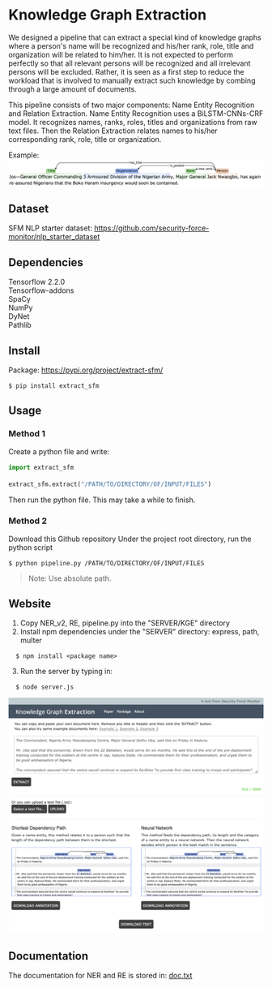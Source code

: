 # Knowledge Graph Extraction

We designed a pipeline that can extract a special kind of knowledge graphs where a person's name will be recognized and his/her rank, role, title and organization will be related to him/her. It is not expected to perform perfectly so that all relevant persons will be recognized and all irrelevant persons will be excluded. Rather, it is seen as a first step to reduce the workload that is involved to manually extract such knowledge by combing through a large amount of documents.

This pipeline consists of two major components: Name Entity Recognition and Relation Extraction. Name Entity Recognition uses a BiLSTM-CNNs-CRF model. It recognizes names, ranks, roles, titles and organizations from raw text files. Then the Relation Extraction relates names to his/her corresponding rank, role, title or organization.

Example:
![Example](images/brat_stn.png)

## Dataset
SFM NLP starter dataset:
https://github.com/security-force-monitor/nlp_starter_dataset

## Dependencies
Tensorflow 2.2.0 <br>
Tensorflow-addons <br>
SpaCy <br>
NumPy <br>
DyNet <br>
Pathlib <br>

## Install
Package: https://pypi.org/project/extract-sfm/
```shell
$ pip install extract_sfm
```


## Usage

### Method 1

Create a python file and write:
```python
import extract_sfm

extract_sfm.extract("/PATH/TO/DIRECTORY/OF/INPUT/FILES")
```
Then run the python file. This may take a while to finish.

### Method 2

Download this Github repository
Under the project root directory, run the python script

```shell
$ python pipeline.py /PATH/TO/DIRECTORY/OF/INPUT/FILES
```
> Note: Use absolute path.


## Website
1. Copy NER_v2, RE, pipeline.py into the "SERVER/KGE" directory
2. Install npm dependencies under the "SERVER" directory: express, path, multer
```
  $ npm install <package name>
```
3. Run the server by typing in:
```
  $ node server.js
```

![Example](images/website.png)


## Documentation
The documentation for NER and RE is stored in: [doc.txt](doc.txt)
